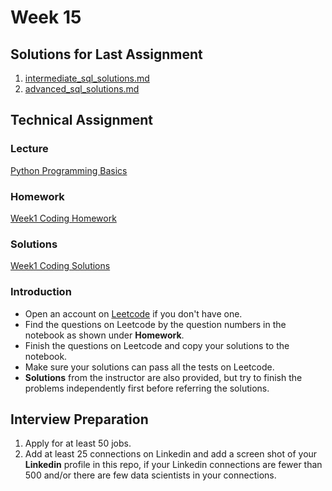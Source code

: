# Week 15

## Solutions for Last Assignment
1. [intermediate_sql_solutions.md](solutions/intermediate_sql_solutions.md)
2. [advanced_sql_solutions.md](solutions/advanced_sql_solutions.md)

## Technical Assignment

### Lecture
[Python Programming Basics](week1_Python_Programming_Basics.pdf)

### Homework
[Week1 Coding Homework](Homework_week1.ipynb)

### Solutions
[Week1 Coding Solutions](Week1_solutions.py)

### Introduction
+ Open an account on [Leetcode](https://leetcode.com/) if you don't have one.
+ Find the questions on Leetcode by the question numbers in the notebook as shown under **Homework**.
+ Finish the questions on Leetcode and copy your solutions to the notebook.
+ Make sure your solutions can pass all the tests on Leetcode.
+ **Solutions** from the instructor are also provided, but try to finish the problems independently first before referring the solutions. 

## Interview Preparation  
1. Apply for at least 50 jobs.
2. Add at least 25 connections on Linkedin and add a screen shot of your **Linkedin** profile in this repo, if your Linkedin connections are fewer than 500 and/or there are few data scientists in your connections.
